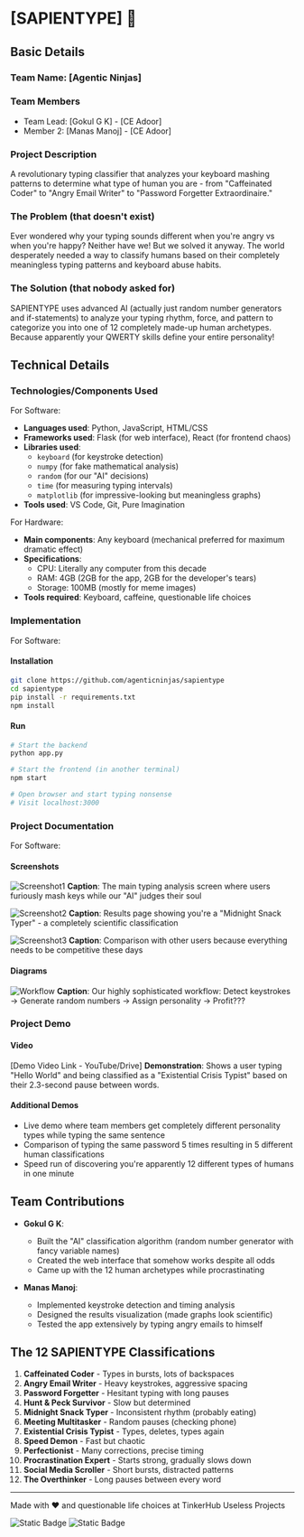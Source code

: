 # [SAPIENTYPE] 🎯

## Basic Details

### Team Name: [Agentic Ninjas]

### Team Members

- Team Lead: [Gokul G K] - [CE Adoor]
- Member 2: [Manas Manoj] - [CE Adoor]

### Project Description

A revolutionary typing classifier that analyzes your keyboard mashing patterns to determine what type of human you are - from "Caffeinated Coder" to "Angry Email Writer" to "Password Forgetter Extraordinaire."

### The Problem (that doesn't exist)

Ever wondered why your typing sounds different when you're angry vs when you're happy? Neither have we! But we solved it anyway. The world desperately needed a way to classify humans based on their completely meaningless typing patterns and keyboard abuse habits.

### The Solution (that nobody asked for)

SAPIENTYPE uses advanced AI (actually just random number generators and if-statements) to analyze your typing rhythm, force, and pattern to categorize you into one of 12 completely made-up human archetypes. Because apparently your QWERTY skills define your entire personality!

## Technical Details

### Technologies/Components Used

For Software:
- **Languages used**: Python, JavaScript, HTML/CSS
- **Frameworks used**: Flask (for web interface), React (for frontend chaos)
- **Libraries used**: 
  - `keyboard` (for keystroke detection)
  - `numpy` (for fake mathematical analysis)
  - `random` (for our "AI" decisions)
  - `time` (for measuring typing intervals)
  - `matplotlib` (for impressive-looking but meaningless graphs)
- **Tools used**: VS Code, Git, Pure Imagination

For Hardware:
- **Main components**: Any keyboard (mechanical preferred for maximum dramatic effect)
- **Specifications**: 
  - CPU: Literally any computer from this decade
  - RAM: 4GB (2GB for the app, 2GB for the developer's tears)
  - Storage: 100MB (mostly for meme images)
- **Tools required**: Keyboard, caffeine, questionable life choices

### Implementation

For Software:

#### Installation
```bash
git clone https://github.com/agenticninjas/sapientype
cd sapientype
pip install -r requirements.txt
npm install
```

#### Run
```bash
# Start the backend
python app.py

# Start the frontend (in another terminal)
npm start

# Open browser and start typing nonsense
# Visit localhost:3000
```

### Project Documentation

For Software:

#### Screenshots

![Screenshot1](screenshots/typing_analysis.png)
**Caption**: The main typing analysis screen where users furiously mash keys while our "AI" judges their soul

![Screenshot2](screenshots/personality_result.png)
**Caption**: Results page showing you're a "Midnight Snack Typer" - a completely scientific classification

![Screenshot3](screenshots/comparison_chart.png)
**Caption**: Comparison with other users because everything needs to be competitive these days

#### Diagrams

![Workflow](diagrams/sapientype_workflow.png)
**Caption**: Our highly sophisticated workflow: Detect keystrokes → Generate random numbers → Assign personality → Profit???

### Project Demo

#### Video
[Demo Video Link - YouTube/Drive]
**Demonstration**: Shows a user typing "Hello World" and being classified as a "Existential Crisis Typist" based on their 2.3-second pause between words.

#### Additional Demos
- Live demo where team members get completely different personality types while typing the same sentence
- Comparison of typing the same password 5 times resulting in 5 different human classifications
- Speed run of discovering you're apparently 12 different types of humans in one minute

## Team Contributions

- **Gokul G K**: 
  - Built the "AI" classification algorithm (random number generator with fancy variable names)
  - Created the web interface that somehow works despite all odds
  - Came up with the 12 human archetypes while procrastinating

- **Manas Manoj**: 
  - Implemented keystroke detection and timing analysis
  - Designed the results visualization (made graphs look scientific)
  - Tested the app extensively by typing angry emails to himself

## The 12 SAPIENTYPE Classifications

1. **Caffeinated Coder** - Types in bursts, lots of backspaces
2. **Angry Email Writer** - Heavy keystrokes, aggressive spacing
3. **Password Forgetter** - Hesitant typing with long pauses
4. **Hunt & Peck Survivor** - Slow but determined
5. **Midnight Snack Typer** - Inconsistent rhythm (probably eating)
6. **Meeting Multitasker** - Random pauses (checking phone)
7. **Existential Crisis Typist** - Types, deletes, types again
8. **Speed Demon** - Fast but chaotic
9. **Perfectionist** - Many corrections, precise timing
10. **Procrastination Expert** - Starts strong, gradually slows down
11. **Social Media Scroller** - Short bursts, distracted patterns
12. **The Overthinker** - Long pauses between every word

---

Made with ❤️ and questionable life choices at TinkerHub Useless Projects 

![Static Badge](https://img.shields.io/badge/TinkerHub-24?color=%23000000&link=https%3A%2F%2Fwww.tinkerhub.org%2F)
![Static Badge](https://img.shields.io/badge/UselessProjects--25-25?link=https%3A%2F%2Fwww.tinkerhub.org%2Fevents%2FQ2Q1TQKX6Q%2FUseless%2520Projects)
